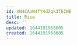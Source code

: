 ```yaml
---
id: XN4CAoW4fY4dZqk3TEIME
title: Rise
desc: ''
updated: 1644191968605
created: 1644191968605
---
```


